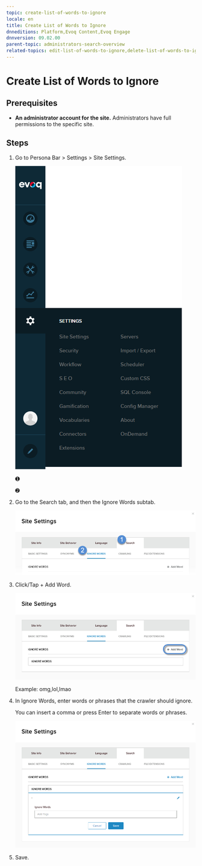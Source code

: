 ```yaml
---
topic: create-list-of-words-to-ignore
locale: en
title: Create List of Words to Ignore
dnneditions: Platform,Evoq Content,Evoq Engage
dnnversion: 09.02.00
parent-topic: administrators-search-overview
related-topics: edit-list-of-words-to-ignore,delete-list-of-words-to-ignore
---
```


# Create List of Words to Ignore

## Prerequisites

*   **An administrator account for the site.** Administrators have full permissions to the specific site.

## Steps

1.  Go to Persona Bar \> Settings \> Site Settings.
    
    ![Persona Bar > Settings > Site Settings](/images/scr-pbar-host-Settings-E91.png)
    
    ➊
    
    ➋
    
2.  Go to the Search tab, and then the Ignore Words subtab.
    
    ![Search > Ignore Words](/images/scr-pbtabs-all-Settings-SiteSettings-Search-IgnoreWords-E90.png)
    
3.  Click/Tap \+ Add Word.
    
      
    
    ![](/images/scr-SiteSettings-Search-IgnoreWords-add-button-E90.png)
    
      
    
    Example: omg,lol,lmao
    
4.  In Ignore Words, enter words or phrases that the crawler should ignore.
    
    You can insert a comma or press Enter to separate words or phrases.
    
      
    
    ![](/images/scr-SiteSettings-Search-IgnoreWords-add-word-E90.png)
    
      
    
5.  Save.